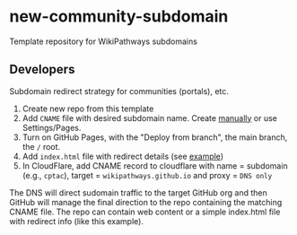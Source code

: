 # new-community-subdomain

Template repository for WikiPathways subdomains

## Developers
Subdomain redirect strategy for communities (portals), etc.

1. Create new repo from this template
3. Add `CNAME` file with desired subdomain name. Create [manually](./CNAME) or use Settings/Pages.
4. Turn on GitHub Pages, with the "Deploy from branch", the main branch, the `/` root.
2. Add `index.html` file with redirect details (see [example](https://github.com/wikipathways/new-daphnia-subdomain/blob/main/index.html))
5. In CloudFlare, add CNAME record to cloudflare with name = subdomain (e.g., `cptac`), target = `wikipathways.github.io` and proxy = `DNS only`

The DNS will direct sudomain traffic to the target GitHub org and then GitHub will manage the final direction to the repo containing the matching CNAME file. The repo can contain web content or a simple index.html file with redirect info (like this example).
